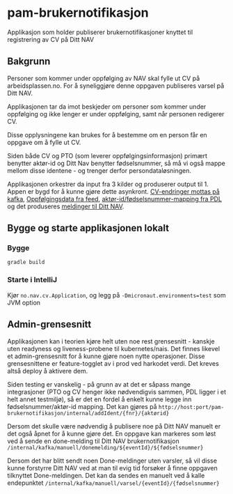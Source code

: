 # pam-brukernotifikasjon
Applikasjon som holder publiserer brukernotifikasjoner knyttet til registrering av CV på Ditt NAV 

## Bakgrunn
Personer som kommer under oppfølging av NAV skal fylle ut CV på arbeidsplassen.no. For å syneliggjøre denne oppgaven publiseres varsel på Ditt NAV. 

Applikasjonen tar da imot beskjeder om personer som kommer under oppfølging og ikke lenger er under oppfølging, samt når personen redigerer CV. 

Disse opplysningene kan brukes for å bestemme om en person får en oppgave om å fylle ut CV.

Siden både CV og PTO (som leverer oppfølgingsinformasjon) primært benytter aktør-id og Ditt Nav benytter fødselsnummer, så må vi også mappe mellom disse identene - og trenger derfor persondataløsningen.

Applikasjonen orkestrer da input fra 3 kilder og produserer output til 1. Appen er bygd for å kunne gjøre dette asynkront. [CV-endringer mottas på kafka](https://github.com/navikt/pam-cv-avro-cvmeldinger), [Oppfølgingsdata fra feed](https://github.com/navikt/veilarboppfolging), [aktør-id/fødselsnummer-mapping fra PDL](https://navikt.github.io/pdl/) og det produseres [meldinger til Ditt NAV](https://github.com/navikt/brukernotifikasjon-topic-iac). 

## Bygge og starte applikasjonen lokalt
### Bygge
```
gradle build
```

### Starte i IntelliJ
Kjør `no.nav.cv.Application`, og legg på `-Dmicronaut.environments=test` som JVM option

## Admin-grensesnitt
Applikasjonen kan i teorien kjøre helt uten noe rest grensesnitt - kanskje uten readyness og liveness-probene til kubernetes/nais. Det finnes likevel et admin-grensesnitt for å kunne gjøre noen nytte operasjoner. Disse grensesnittene er feature-togglet av i prod ved harkodet verdi. Det kreves altså deploy å aktivere dem.

Siden testing er vanskelig - på grunn av at det er såpass mange integrasjoner (PTO og CV henger ikke nødvendigvis sammen, PDL ligger i et helt annet testmiljø), så er det en fordel å enkelt kunne legge inn fødselsnummer/aktør-id mapping. Det kan gjøres på `http://host:port/pam-brukernotifikasjon/internal/addIdent/{fnr}/{aktørid}`

Dersom det skulle være nødvendig å publisere noe på Ditt NAV manuelt er det også åpnet for å kunne gjøre det. En oppgave kan markeres som løst ved å sende en done-melding til Ditt NAV brukernotifikasjon `/internal/kafka/manuell/donemelding/${eventId}/${fødselsnummer}`

Dersom det har blitt sendt noen Done-meldinger uten varsler, så vil disse kunne forstyrre Ditt NAV ved at man til evig tid forsøker å finne oppgaven tilknyttet Done-meldingen. Det kan da sendes en manuelt ved å kalle endepunktet `/internal/kafka/manuell/varsel/{eventId}/{fødselsnummer}`
